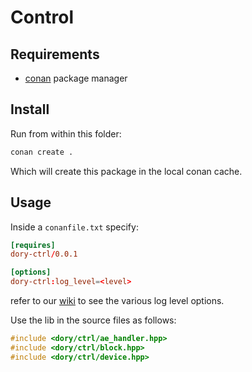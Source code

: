 # Control

## Requirements

- [conan](https://conan.io/) package manager

## Install

Run from within this folder:

```sh
conan create .
```

Which will create this package in the local conan cache.

## Usage


Inside a `conanfile.txt` specify:

```toml
[requires]
dory-ctrl/0.0.1

[options]
dory-ctrl:log_level=<level>
```

refer to our [wiki](https://github.com/LPD-EPFL/dory/wiki/Logger) to
see the various log level options.

Use the lib in the source files as follows:

```cpp
#include <dory/ctrl/ae_handler.hpp>
#include <dory/ctrl/block.hpp>
#include <dory/ctrl/device.hpp>

```
